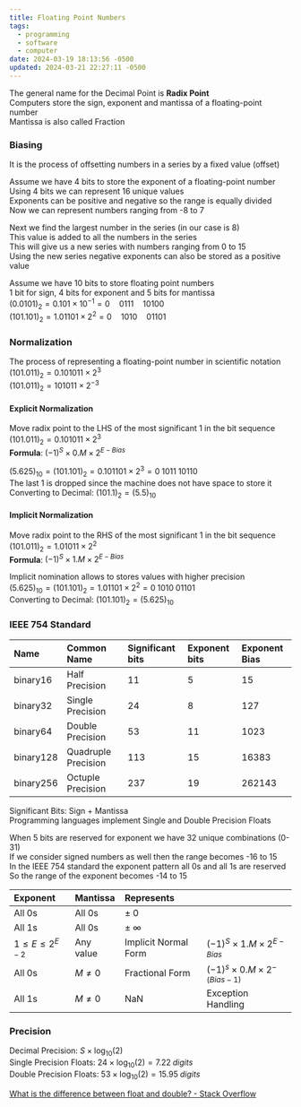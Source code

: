 ```yaml
---
title: Floating Point Numbers
tags:
  - programming
  - software
  - computer
date: 2024-03-19 18:13:56 -0500
updated: 2024-03-21 22:27:11 -0500
---
```


The general name for the Decimal Point is **Radix Point**  
Computers store the sign, exponent and mantissa of a floating-point number  
Mantissa is also called Fraction  

### Biasing
It is the process of offsetting numbers in a series by a fixed value (offset)

Assume we have 4 bits to store the exponent of a floating-point number  
Using 4 bits we can represent 16 unique values  
Exponents can be positive and negative so the range is equally divided  
Now we can represent numbers ranging from -8 to 7  

Next we find the largest number in the series (in our case is 8)  
This value is added to all the numbers in the series  
This will give us a new series with numbers ranging from 0 to 15  
Using the new series negative exponents can also be stored as a positive value  

Assume we have 10 bits to store floating point numbers  
1 bit for sign, 4 bits for exponent and 5 bits for mantissa  
$(0.0101)_{2} = 0.101 \times 10^{-1} = 0\quad0111\quad10100$  
$(101.101)_{2} = 1.01101 \times 2^{2} = 0\quad1010\quad01101$

### Normalization
The process of representing a floating-point number in scientific notation  
$(101.011)_{2} = 0.101011 \times 2^{3}$  
$(101.011)_{2} = 101011 \times 2^{-3}$  

#### Explicit Normalization
Move radix point to the LHS of the most significant 1 in the bit sequence
$(101.011)_{2} = 0.101011 \times 2^{3}$  
**Formula**: $(-1)^S \times 0.M \times 2^{E-Bias}$

$(5.625)_{10} = (101.101)_{2} = 0.101101 \times 2^{3} = 0\;1011\;10110$  
The last 1  is dropped since the machine does not have space to store it  
Converting to Decimal: $(101.1)_2 = (5.5)_{10}$  

#### Implicit Normalization
Move radix point to the RHS of the most significant 1 in the bit sequence  
$(101.011)_{2} = 1.01011 \times 2^{2}$  
**Formula**: $(-1)^S \times 1.M \times 2^{E-Bias}$

Implicit nomination allows to stores values with higher precision  
$(5.625)_{10} =(101.101)_{2} = 1.01101 \times 2^{2} = 0\;1010\;01101$  
Converting to Decimal: $(101.101)_2 = (5.625)_{10}$  

### IEEE 754 Standard

| Name      | Common Name         | Significant bits | Exponent bits | Exponent Bias |
| :-------- | :------------------ | :--------------- | :------------ | :------------ |
| binary16  | Half Precision      | 11               | 5             | 15            |
| binary32  | Single Precision    | 24               | 8             | 127           |
| binary64  | Double Precision    | 53               | 11            | 1023          |
| binary128 | Quadruple Precision | 113              | 15            | 16383         |
| binary256 | Octuple Precision   | 237              | 19            | 262143        |

Significant Bits: Sign + Mantissa  
Programming languages implement Single and Double Precision Floats

When 5 bits are reserved for exponent we have 32 unique combinations (0-31)  
If we consider signed numbers as well then the range becomes -16 to 15  
In the IEEE 754 standard the exponent pattern all 0s and all 1s are reserved  
So the range of the exponent becomes -14 to 15

| Exponent                | Mantissa   | Represents           |                                          |
| :---------------------- | :--------- | :------------------- | :--------------------------------------- |
| All 0s                  | All 0s     | $\pm\;0$             |                                          |
| All 1s                  | All 0s     | $\pm\;\infty$        |                                          |
| $1 \leq E \leq 2^{E-2}$ | Any value  | Implicit Normal Form | $(-1)^S \times 1.M \times 2^{E-Bias}$    |
| All 0s                  | $M\neq0$   | Fractional Form      | $(-1)^s \times 0.M \times 2^{-(Bias-1)}$ |
| All 1s                  | $M \neq 0$ | NaN                  | Exception Handling                       |

### Precision

Decimal Precision: $S \times \log_{10}(2)$  
Single Precision Floats: $24 \times \log_{10}(2) = 7.22\;digits$  
Double Precision Floats: $53 \times \log_{10}(2) = 15.95\;digits$  

[What is the difference between float and double? - Stack Overflow](https://stackoverflow.com/questions/2386772/what-is-the-difference-between-float-and-double)
